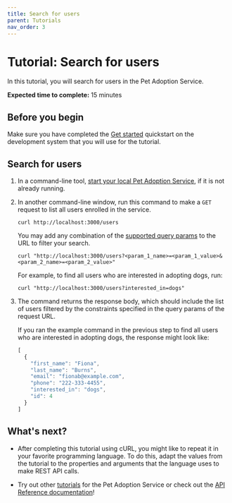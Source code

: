 ```yaml
---
title: Search for users
parent: Tutorials
nav_order: 3
---
```


# Tutorial: Search for users

In this tutorial, you will search for users in the Pet Adoption Service.

**Expected time to complete:** 15 minutes

## Before you begin

Make sure you have completed the [Get started](../get_started.md) quickstart on the development system that you will use for the tutorial.

## Search for users

1. In a command-line tool, [start your local Pet Adoption Service](../get_started.md#start-your-local-pet-adoption-service), if it is not already running.

1. In another command-line window, run this command to make a `GET` request to list all users enrolled in the service.

    ```shell
    curl http://localhost:3000/users
    ```

    You may add any combination of the [supported query params](../api/user/get_all_users.md#query-parameters) to the URL to filter your search.

    ```shell
    curl "http://localhost:3000/users?<param_1_name>=<param_1_value>&<param_2_name>=<param_2_value>"
    ```

    For example, to find all users who are interested in adopting dogs, run:

    ```shell
    curl "http://localhost:3000/users?interested_in=dogs"
    ```

1. The command returns the response body, which should include the list of users filtered by the constraints specified in the query params of the request URL.

    If you ran the example command in the previous step to find all users who are interested in adopting dogs, the response might look like:

    ```js
    [
      {
        "first_name": "Fiona",
        "last_name": "Burns",
        "email": "fionab@example.com",
        "phone": "222-333-4455",
        "interested_in": "dogs",
        "id": 4
      }
    ]
    ```

## What's next?

* After completing this tutorial using cURL, you might like to repeat it in
your favorite programming language. To do this, adapt the values from
the tutorial to the properties and arguments that the language uses to
make REST API calls.

* Try out other [tutorials](index.md) for the Pet Adoption Service or check out the [API Reference documentation](../api/index.md)!
